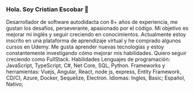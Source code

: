 ### Hola. Soy Cristian Escobar 👋

Desarrollador de software autodidacta con 8+ años de experiencia, me gustan los desafíos, perseverante, apasionado por el código. Mi objetivo es mejorar mi inglés y seguir creciendo en conocimientos. Actualmente estoy inscrito en una plataforma de aprendizaje virtual y he comprado algunos cursos en Udemy. Me gusta aprender nuevas tecnologías y estoy constantemente investigando cómo mejorar mis habilidades. Quiero seguir creciendo como FullStack.
Habilidades
Lenguajes de programación: JavaScript, TypeScript, C#, Net Core, SQL, Python.
Frameworks y herramientas: Vuejs, Angular, React, node js, express, Entity Framework, CD/CI, Azure, Docker, Sequelize, Electron.
Idiomas: Ingles, Basic; Español, Nativo; 
